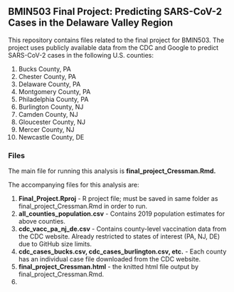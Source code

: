 ## BMIN503 Final Project: Predicting SARS-CoV-2 Cases in the Delaware Valley Region

This repository contains files related to the final project for BMIN503. The project uses publicly available data from the CDC and Google to predict SARS-CoV-2 cases in the following U.S. counties:
1. Bucks County, PA
2. Chester County, PA
3. Delaware County, PA
4. Montgomery County, PA
5. Philadelphia County, PA
6. Burlington County, NJ
7. Camden County, NJ
8. Gloucester County, NJ
9. Mercer County, NJ
10. Newcastle County, DE

### Files
The main file for running this analysis is **final_project_Cressman.Rmd.**

The accompanying files for this analysis are:
1. **Final_Project.Rproj** - R project file; must be saved in same folder as final_project_Cressman.Rmd in order to run. 
2. **all_counties_population.csv** - Contains 2019 population estimates for above counties.
3. **cdc_vacc_pa_nj_de.csv** - Contains county-level vaccination data from the CDC website. Already restricted to states of interest (PA, NJ, DE) due to GitHub size limits.
4. **cdc_cases_bucks.csv, cdc_cases_burlington.csv, etc.** - Each county has an individual case file downloaded from the CDC website.
5. **final_project_Cressman.html** - the knitted html file output by final_project_Cressman.Rmd.
6. 
